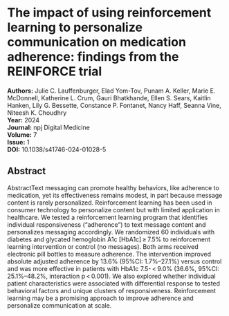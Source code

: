 # The impact of using reinforcement learning to personalize communication on medication adherence: findings from the REINFORCE trial

**Authors:** Julie C. Lauffenburger, Elad Yom-Tov, Punam A. Keller, Marie E. McDonnell, Katherine L. Crum, Gauri Bhatkhande, Ellen S. Sears, Kaitlin Hanken, Lily G. Bessette, Constance P. Fontanet, Nancy Haff, Seanna Vine, Niteesh K. Choudhry  
**Year:** 2024  
**Journal:** npj Digital Medicine  
**Volume:** 7  
**Issue:** 1  
**DOI:** 10.1038/s41746-024-01028-5  

## Abstract
AbstractText messaging can promote healthy behaviors, like adherence to medication, yet its effectiveness remains modest, in part because message content is rarely personalized. Reinforcement learning has been used in consumer technology to personalize content but with limited application in healthcare. We tested a reinforcement learning program that identifies individual responsiveness (“adherence”) to text message content and personalizes messaging accordingly. We randomized 60 individuals with diabetes and glycated hemoglobin A1c [HbA1c] ≥ 7.5% to reinforcement learning intervention or control (no messages). Both arms received electronic pill bottles to measure adherence. The intervention improved absolute adjusted adherence by 13.6% (95%CI: 1.7%–27.1%) versus control and was more effective in patients with HbA1c 7.5- < 9.0% (36.6%, 95%CI: 25.1%–48.2%, interaction p < 0.001). We also explored whether individual patient characteristics were associated with differential response to tested behavioral factors and unique clusters of responsiveness. Reinforcement learning may be a promising approach to improve adherence and personalize communication at scale.


